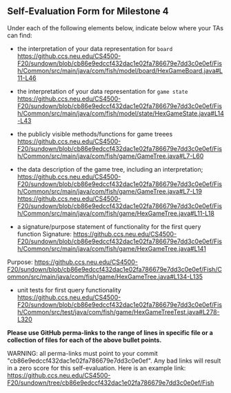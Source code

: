 ## Self-Evaluation Form for Milestone 4

Under each of the following elements below, indicate below where your
TAs can find:

- the interpretation of your data representation for `board`
https://github.ccs.neu.edu/CS4500-F20/sundown/blob/cb86e9edccf432dac1e02fa786679e7dd3c0e0ef/Fish/Common/src/main/java/com/fish/model/board/HexGameBoard.java#L11-L46

- the interpretation of your data representation for `game state`
https://github.ccs.neu.edu/CS4500-F20/sundown/blob/cb86e9edccf432dac1e02fa786679e7dd3c0e0ef/Fish/Common/src/main/java/com/fish/model/state/HexGameState.java#L14-L43


- the publicly visible methods/functions for game treees
https://github.ccs.neu.edu/CS4500-F20/sundown/blob/cb86e9edccf432dac1e02fa786679e7dd3c0e0ef/Fish/Common/src/main/java/com/fish/game/GameTree.java#L7-L60


- the data description of the game tree, including an interpretation;
https://github.ccs.neu.edu/CS4500-F20/sundown/blob/cb86e9edccf432dac1e02fa786679e7dd3c0e0ef/Fish/Common/src/main/java/com/fish/game/GameTree.java#L7-L19
https://github.ccs.neu.edu/CS4500-F20/sundown/blob/cb86e9edccf432dac1e02fa786679e7dd3c0e0ef/Fish/Common/src/main/java/com/fish/game/HexGameTree.java#L11-L18


- a signature/purpose statement of functionality for the first query function
Signature:
https://github.ccs.neu.edu/CS4500-F20/sundown/blob/cb86e9edccf432dac1e02fa786679e7dd3c0e0ef/Fish/Common/src/main/java/com/fish/game/HexGameTree.java#L141

Purpose:
https://github.ccs.neu.edu/CS4500-F20/sundown/blob/cb86e9edccf432dac1e02fa786679e7dd3c0e0ef/Fish/Common/src/main/java/com/fish/game/HexGameTree.java#L134-L135



- unit tests for first query functionality
https://github.ccs.neu.edu/CS4500-F20/sundown/blob/cb86e9edccf432dac1e02fa786679e7dd3c0e0ef/Fish/Common/src/test/java/com/fish/game/HexGameTreeTest.java#L278-L320

**Please use GitHub perma-links to the range of lines in specific
file or a collection of files for each of the above bullet points.**

  WARNING: all perma-links must point to your commit "cb86e9edccf432dac1e02fa786679e7dd3c0e0ef".
  Any bad links will result in a zero score for this self-evaluation.
  Here is an example link:
    <https://github.ccs.neu.edu/CS4500-F20/sundown/tree/cb86e9edccf432dac1e02fa786679e7dd3c0e0ef/Fish>
